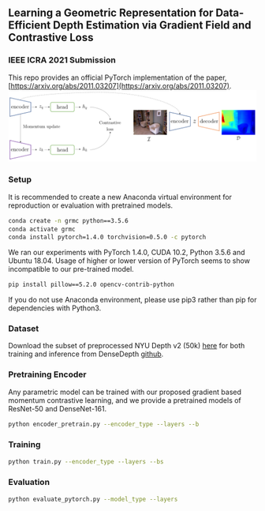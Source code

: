 ## Learning a Geometric Representation for Data-Efficient Depth Estimation via Gradient Field and Contrastive Loss

### IEEE ICRA 2021 Submission 
This repo provides an official PyTorch implementation of the paper, [https://arxiv.org/abs/2011.03207](https://arxiv.org/abs/2011.03207).
![Figure](figs/overview.png)


### Setup
It is recommended to create a new Anaconda virtual environment for reproduction or evaluation with pretrained models.


```bash
conda create -n grmc python==3.5.6
conda activate grmc
conda install pytorch=1.4.0 torchvision=0.5.0 -c pytorch
```

We ran our experiments with PyTorch 1.4.0, CUDA 10.2, Python 3.5.6 and Ubuntu 18.04. Usage of higher or lower version of PyTorch seems to show incompatible to our pre-trained model.

```bash
pip install pillow==5.2.0 opencv-contrib-python
```
If you do not use Anaconda environment, please use pip3 rather than pip for dependencies with Python3.

### Dataset

Download the subset of preprocessed NYU Depth v2 (50k) [here](https://drive.google.com/drive/folders/1TzwfNA5JRFTPO-kHMU___kILmOEodoBo) for both training and inference from DenseDepth [github](https://github.com/ialhashim/DenseDepth).

### Pretraining Encoder

Any parametric model can be trained with our proposed gradient based momentum contrastive learning, and we provide a pretrained models of ResNet-50 and DenseNet-161.
```bash
python encoder_pretrain.py --encoder_type --layers --b
```

### Training

```bash
python train.py --encoder_type --layers --bs
```


### Evaluation

```bash
python evaluate_pytorch.py --model_type --layers
```
